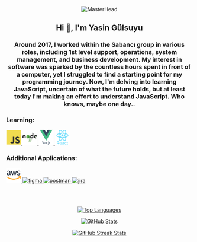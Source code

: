 <div style="text-align: center;">
    <img src="https://i.giphy.com/media/v1.Y2lkPTc5MGI3NjExbmM5YjhnNjE1Ym03eG9pdnptMDE0djhwaGlyNTFjaXFma25ub2FwbiZlcD12MV9pbnRlcm5hbF9naWZfYnlfaWQmY3Q9Zw/XIqCQx02E1U9W/giphy.gif" alt="MasterHead" width="100%" height="400px">
<h2 align="center">Hi 👋, I'm Yasin Gülsuyu</h1>
<h3 align="center">Around 2017, I worked within the Sabancı group in various roles, including 1st level support, operations, system management, and business development. My interest in software was sparked by the countless hours spent in front of a computer, yet I struggled to find a starting point for my programming journey. Now, I'm delving into learning JavaScript, uncertain of what the future holds, but at least today I'm making an effort to understand JavaScript. Who knows, maybe one day..</h3>

<p align="left">
</p>

<h3 align="left">Learning:</h3>
<p align="left">
    <a href="https://developer.mozilla.org/en-US/docs/Web/JavaScript" target="_blank" rel="noreferrer">
        <img src="https://raw.githubusercontent.com/devicons/devicon/master/icons/javascript/javascript-original.svg" alt="javascript" width="40" height="40"/>
    </a>
    <a href="https://nodejs.org" target="_blank" rel="noreferrer">
        <img src="https://raw.githubusercontent.com/devicons/devicon/master/icons/nodejs/nodejs-original-wordmark.svg" alt="nodejs" width="40" height="40"/>
    </a>
    <a href="https://vuejs.org/" target="_blank" rel="noreferrer">
        <img src="https://raw.githubusercontent.com/devicons/devicon/master/icons/vuejs/vuejs-original-wordmark.svg" alt="vuejs" width="40" height="40"/>
    </a>
        </a>
        <a href="https://reactjs.org/" target="_blank" rel="noreferrer">
        <img src="https://raw.githubusercontent.com/devicons/devicon/master/icons/react/react-original-wordmark.svg" alt="react" width="40" height="40"/>
    </a>
</p>

<h3 align="left">Additional Applications:</h3>
<p align="left">
    <a href="https://aws.amazon.com" target="_blank" rel="noreferrer">
        <img src="https://raw.githubusercontent.com/devicons/devicon/master/icons/amazonwebservices/amazonwebservices-original-wordmark.svg" alt="aws" width="40" height="40"/>
    </a>
    <a href="https://www.figma.com/" target="_blank" rel="noreferrer">
        <img src="https://www.vectorlogo.zone/logos/figma/figma-icon.svg" alt="figma" width="40" height="40"/>
    </a>
    <a href="https://www.postman.com/" target="_blank" rel="noreferrer">
        <img src="https://www.vectorlogo.zone/logos/getpostman/getpostman-icon.svg" alt="postman" width="40" height="40"/>
    </a>
        <a href="https://www.atlassian.com/software/jira" target="_blank" rel="noreferrer">
        <img src="https://www.vectorlogo.zone/logos/atlassian_jira/atlassian_jira-icon.svg" alt="jira" width="40" height="40"/>
</p>
<br>

<br>

<p align="center">
    <img src="https://github-readme-stats.vercel.app/api/top-langs/?username=drekovicyasin&layout=compact&langs_count=6&theme=default&bg_color=ffffff" alt="Top Languages" />
</p>

<p align="center">
    <img src="https://github-readme-stats.vercel.app/api?username=drekovicyasin&show_icons=true&theme=default&bg_color=ffffff" alt="GitHub Stats" />
</p>

<p align="center">
    <img src="https://github-readme-streak-stats.herokuapp.com/?user=drekovicyasin&theme=default&background=ffffff" alt="GitHub Streak Stats" />
</p>

